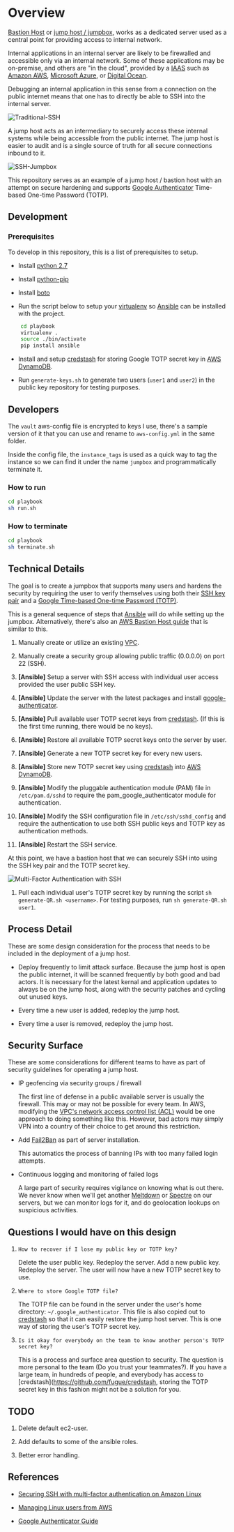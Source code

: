 # Overview

[Bastion Host](https://en.wikipedia.org/wiki/Bastion_host) or [jump host / jumpbox](https://en.wikipedia.org/wiki/Jump_server), works as a dedicated server used as a central point for providing access to internal network.

Internal applications in an internal server are likely to be firewalled and accessible only via an internal network. Some of these applications may be on-premise, and others are "in the cloud", provided by a [IAAS](https://searchcloudcomputing.techtarget.com/definition/Infrastructure-as-a-Service-IaaS) such as [Amazon AWS](https://aws.amazon.com/), [Microsoft Azure](https://azure.microsoft.com/), or [Digital Ocean](https://www.digitalocean.com/). 

Debugging an internal application in this sense from a connection on the public internet means that one has to directly be able to SSH into the internal server.

![Traditional-SSH](doc/traditional-ssh.png)

A jump host acts as an intermediary to securely access these internal systems while being accessible from the public internet. The jump host is easier to audit and is a single source of truth for all secure connections inbound to it.

![SSH-Jumpbox](doc/ssh-jumpbox.png)

This repository serves as an example of a jump host / bastion host with an attempt on secure hardening and supports [Google Authenticator](https://github.com/google/google-authenticator) Time-based One-time Password (TOTP).

## Development

### Prerequisites

To develop in this repository, this is a list of prerequisites to setup.

* Install [python 2.7](https://www.python.org/downloads/)

* Install [python-pip](https://pypi.org/project/pip/)

* Install [boto](https://github.com/boto/boto)

* Run the script below to setup your [virtualenv](https://virtualenv.pypa.io/en/stable/) so [Ansible](https://www.ansible.com) can be installed with the project.

```sh
    cd playbook
    virtualenv .
    source ./bin/activate
    pip install ansible
```

* Install and setup [credstash](https://github.com/fugue/credstash) for storing Google TOTP secret key in [AWS DynamoDB](https://aws.amazon.com/dynamodb/).

* Run `generate-keys.sh` to generate two users (`user1` and `user2`) in the public key repository for testing purposes.

## Developers

The `vault` aws-config file is encrypted to keys I use, there's a sample version of it that you can use and rename to `aws-config.yml` in the same folder.

Inside the config file, the `instance_tags` is used as a quick way to tag the instance so we can find it under the name `jumpbox` and programmatically terminate it.

### How to run

```sh
cd playbook
sh run.sh
```

### How to terminate

```sh
cd playbook
sh terminate.sh
```

## Technical Details

The goal is to create a jumpbox that supports many users and hardens the security by requiring the user to verify themselves using both their [SSH key pair](https://www.digitalocean.com/community/tutorials/how-to-set-up-ssh-keys--2) and a [Google Time-based One-time Password (TOTP)](https://en.wikipedia.org/wiki/Google_Authenticator).

This is a general sequence of steps that [Ansible](https://www.ansible.com) will do while setting up the jumpbox.
Alternatively, there's also an [AWS Bastion Host guide](https://aws.amazon.com/blogs/security/how-to-record-ssh-sessions-established-through-a-bastion-host/) that is similar to this.

1. Manually create or utilize an existing [VPC](https://docs.aws.amazon.com/AmazonVPC/latest/UserGuide/VPC_Introduction.html).

1. Manually create a security group allowing public traffic (0.0.0.0) on port 22 (SSH).

1. **[Ansible]** Setup a server with SSH access with individual user access provided the user public SSH key.

1. **[Ansible]** Update the server with the latest packages and install [google-authenticator](https://github.com/google/google-authenticator).

1. **[Ansible]** Pull available user TOTP secret keys from [credstash](https://github.com/fugue/credstash). (If this is the first time running, there would be no keys).

1. **[Ansible]** Restore all available TOTP secret keys onto the server by user.

1. **[Ansible]** Generate a new TOTP secret key for every new users.

1. **[Ansible]** Store new TOTP secret key using [credstash](https://github.com/fugue/credstash) into [AWS DynamoDB](https://aws.amazon.com/dynamodb/).

1. **[Ansible]** Modify the pluggable authentication module (PAM) file in `/etc/pam.d/sshd` to require the pam_google_authenticator module for authentication.

1. **[Ansible]** Modify the SSH configuration file in `/etc/ssh/sshd_config` and require the authentication to use both SSH public keys and TOTP key as authentication methods.

1. **[Ansible]** Restart the SSH service.

At this point, we have a bastion host that we can securely SSH into using the SSH key pair and the TOTP secret key.

![Multi-Factor Authentication with SSH](doc/google-auth)

1. Pull each individual user's TOTP secret key by running the script `sh generate-QR.sh <username>`. For testing purposes, run `sh generate-QR.sh user1`.

## Process Detail

These are some design consideration for the process that needs to be included in the deployment of a jump host.

* Deploy frequently to limit attack surface.
    Because the jump host is open the public internet, it will be scanned frequently by both good and bad actors. It is necessary for the latest kernal and application updates to always be on the jump host, along with the security patches and cycling out unused keys.

* Every time a new user is added, redeploy the jump host.

* Every time a user is removed, redeploy the jump host.

## Security Surface

These are some considerations for different teams to have as part of security guidelines for operating a jump host.

* IP geofencing via security groups / firewall

    The first line of defense in a public available server is usually the firewall. This may or may not be possible for every team.
    In AWS, modifying the [VPC's network access control list (ACL)](https://docs.aws.amazon.com/AmazonVPC/latest/UserGuide/VPC_ACLs.html) would be one approach to doing something like this. However, bad actors may simply VPN into a country of their choice to get around this restriction.

* Add [Fail2Ban](https://github.com/fail2ban/fail2ban) as part of server installation. 

    This automatics the process of banning IPs with too many failed login attempts.

* Continuous logging and monitoring of failed logs

    A large part of security requires vigilance on knowing what is out there. We never know when we'll get another [Meltdown](https://meltdownattack.com/) or [Spectre](https://meltdownattack.com/) on our servers, but we can monitor logs for it, and do geolocation lookups on suspicious activities.

## Questions I would have on this design

1. `How to recover if I lose my public key or TOTP key?` 

    Delete the user public key. Redeploy the server. Add a new public key. Redeploy the server. The user will now have a new TOTP secret key to use.

1. `Where to store Google TOTP file?` 

    The TOTP file can be found in the server under the user's home directory: `~/.google_authenticator`. This file is also copied out to [credstash](https://github.com/fugue/credstash) so that it can easily restore the jump host server. This is one way of storing the user's TOTP secret key.

1. `Is it okay for everybody on the team to know another person's TOTP secret key?`

    This is a process and surface area question to security. The question is more personal to the team (Do you trust your teammates?). If you have a large team, in hundreds of people, and everybody has access to [credstash](https://github.com/fugue/credstash, storing the TOTP secret key in this fashion might not be a solution for you.

## TODO

1. Delete default ec2-user.

1. Add defaults to some of the ansible roles.

1. Better error handling.

## References

* [Securing SSH with multi-factor authentication on Amazon Linux](https://aws.amazon.com/blogs/startups/securing-ssh-to-amazon-ec2-linux-hosts/)

* [Managing Linux users from AWS](https://docs.aws.amazon.com/AWSEC2/latest/UserGuide/managing-users.html)

* [Google Authenticator Guide](https://wiki.archlinux.org/index.php/Google_Authenticator)
